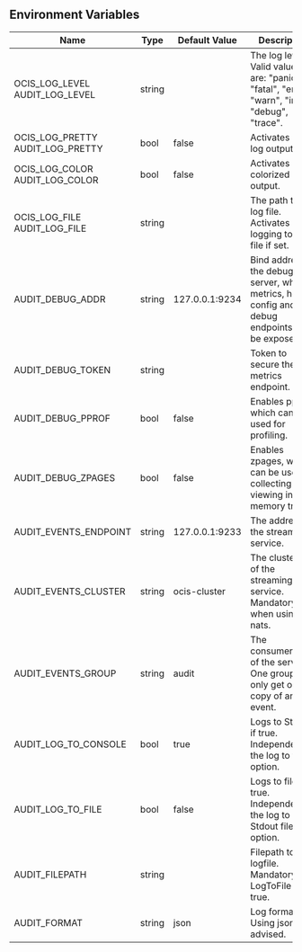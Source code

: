 ## Environment Variables

| Name | Type | Default Value | Description |
|------|------|---------------|-------------|
| OCIS_LOG_LEVEL<br/>AUDIT_LOG_LEVEL | string |  | The log level. Valid values are: "panic", "fatal", "error", "warn", "info", "debug", "trace".|
| OCIS_LOG_PRETTY<br/>AUDIT_LOG_PRETTY | bool | false | Activates pretty log output.|
| OCIS_LOG_COLOR<br/>AUDIT_LOG_COLOR | bool | false | Activates colorized log output.|
| OCIS_LOG_FILE<br/>AUDIT_LOG_FILE | string |  | The path to the log file. Activates logging to this file if set.|
| AUDIT_DEBUG_ADDR | string | 127.0.0.1:9234 | Bind address of the debug server, where metrics, health, config and debug endpoints will be exposed.|
| AUDIT_DEBUG_TOKEN | string |  | Token to secure the metrics endpoint.|
| AUDIT_DEBUG_PPROF | bool | false | Enables pprof, which can be used for profiling.|
| AUDIT_DEBUG_ZPAGES | bool | false | Enables zpages, which can be used for collecting and viewing in-memory traces.|
| AUDIT_EVENTS_ENDPOINT | string | 127.0.0.1:9233 | The address of the streaming service.|
| AUDIT_EVENTS_CLUSTER | string | ocis-cluster | The clusterID of the streaming service. Mandatory when using nats.|
| AUDIT_EVENTS_GROUP | string | audit | The consumergroup of the service. One group will only get one copy of an event.|
| AUDIT_LOG_TO_CONSOLE | bool | true | Logs to Stdout if true. Independent of the log to file option.|
| AUDIT_LOG_TO_FILE | bool | false | Logs to file if true. Independent of the log to Stdout file option.|
| AUDIT_FILEPATH | string |  | Filepath to the logfile. Mandatory if LogToFile is true.|
| AUDIT_FORMAT | string | json | Log format. Using json is advised.|